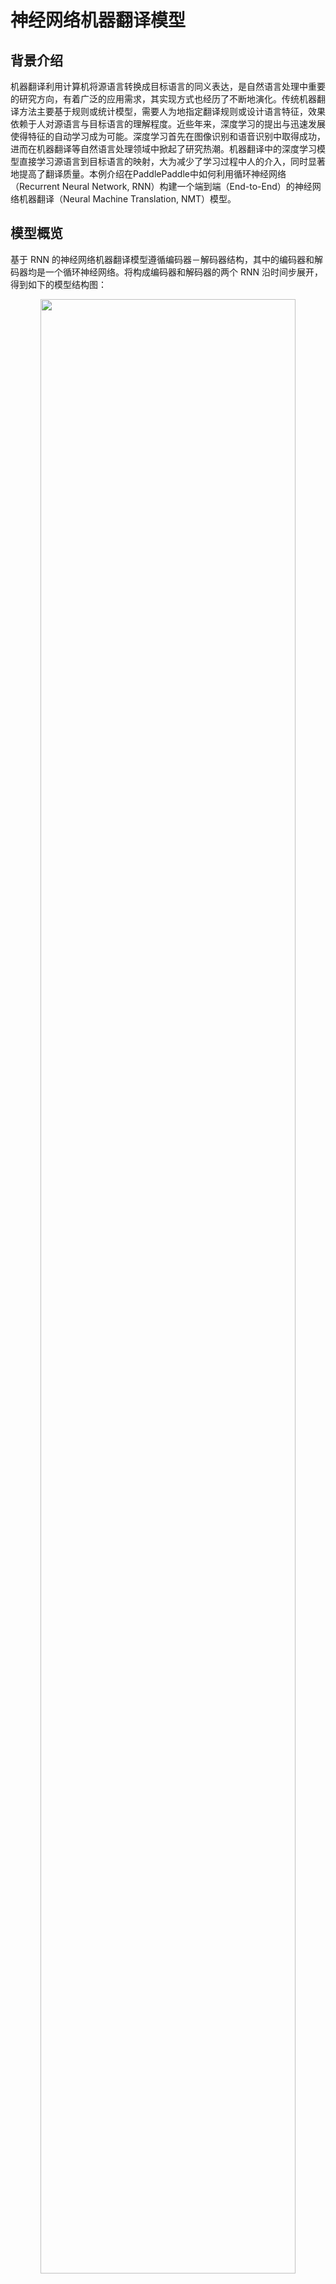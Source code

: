 # 神经网络机器翻译模型

## 背景介绍
机器翻译利用计算机将源语言转换成目标语言的同义表达，是自然语言处理中重要的研究方向，有着广泛的应用需求，其实现方式也经历了不断地演化。传统机器翻译方法主要基于规则或统计模型，需要人为地指定翻译规则或设计语言特征，效果依赖于人对源语言与目标语言的理解程度。近些年来，深度学习的提出与迅速发展使得特征的自动学习成为可能。深度学习首先在图像识别和语音识别中取得成功，进而在机器翻译等自然语言处理领域中掀起了研究热潮。机器翻译中的深度学习模型直接学习源语言到目标语言的映射，大为减少了学习过程中人的介入，同时显著地提高了翻译质量。本例介绍在PaddlePaddle中如何利用循环神经网络（Recurrent Neural Network, RNN）构建一个端到端（End-to-End）的神经网络机器翻译（Neural Machine Translation, NMT）模型。

## 模型概览
基于 RNN 的神经网络机器翻译模型遵循编码器－解码器结构，其中的编码器和解码器均是一个循环神经网络。将构成编码器和解码器的两个 RNN 沿时间步展开，得到如下的模型结构图：

<p align="center"><img src="images/encoder-decoder.png" width = "90%" align="center"/><br/>图 1. 编码器－解码器框架 </p>

神经机器翻译模型的输入输出可以是字符，也可以是词或者短语。不失一般性，本例以基于词的模型为例说明编码器／解码器的工作机制：

- **编码器**：将源语言句子编码成一个向量，作为解码器的输入。解码器的原始输入是表示词的 `id` 序列 $w = {w_1, w_2, ..., w_T}$，用独热（One-hot）码表示。为了对输入进行降维，同时建立词语之间的语义关联，模型为热独码表示的单词学习一个词嵌入（Word Embedding）表示，也就是常说的词向量，关于词向量的详细介绍请参考 PaddleBook 的[词向量](https://github.com/PaddlePaddle/book/blob/develop/04.word2vec/README.cn.md)一章。最后 RNN 单元逐个词地处理输入，得到完整句子的编码向量。

- **解码器**：接受编码器的输入，逐个词地解码出目标语言序列 $u = {u_1, u_2, ..., u_{T'}}$。每个时间步，RNN 单元输出一个隐藏向量，之后经 `Softmax` 归一化计算出下一个目标词的条件概率，即 $P(u_i | w, u_1, u_2, ..., u_{t-1})$。因此，给定输入 $w$，其对应的翻译结果为 $u$ 的概率则为

$$ P(u_1,u_2,...,u_{T'} | w) = \prod_{t=1}^{t={T'}}p(u_t|w, u_1, u_2, u_{t-1})$$

以中文到英文的翻译为例，源语言是中文，目标语言是英文。下面是一句源语言分词后的句子

```
祝愿 祖国 繁荣 昌盛
```

对应的目标语言英文翻译结果为：

```
Wish motherland rich and powerful
```

在预处理阶段，准备源语言与目标语言互译的平行语料数据，并分别构建源语言和目标语言的词典；在训练阶段，用这样成对的平行语料训练模型；在模型测试阶段，输入中文句子，模型自动生成对应的英语翻译，然后将生成结果与标准翻译对比进行评估。在机器翻译领域，BLEU 是最流行的自动评估指标之一。

### RNN 单元
RNN 的原始结构用一个向量来存储隐状态，然而这种结构的 RNN 在训练时容易发生梯度弥散（gradient vanishing），对于长时间的依赖关系难以建模。因此人们对 RNN 单元进行了改进，提出了 LSTM\[[1](#参考文献)] 和 GRU\[[2](#参考文献)]，这两种单元以门来控制应该记住的和遗忘的信息，较好地解决了序列数据的长时依赖问题。以本例所用的 GRU 为例，其基本结构如下：

<p align="center">
<img src="images/gru.png" width = "90%" align="center"/><br/>
图 2. GRU 单元
 </p>

可以看到除了隐含状态以外，GRU 内部还包含了两个门：更新门(Update Gate)、重置门(Reset Gate)。在每一个时间步，门限和隐状态的更新由图 2 右侧的公式决定。这两个门限决定了状态以何种方式更新。

### 双向编码器
在上述的基本模型中，编码器在顺序处理输入句子序列时，当前时刻的状态只包含了历史输入信息，而没有未来时刻的序列信息。而对于序列建模，未来时刻的上下文同样包含了重要的信息。可以使用如图 3 所示的这种双向编码器来同时获取当前时刻输入的上下文：
<p align="center">
<img src="images/bidirectional-encoder.png" width = "90%" align="center"/><br/>
图 3. 双向编码器结构示意图
 </p>

图 3 所示的双向编码器\[[3](#参考文献)\]由两个独立的 RNN 构成，分别从前向和后向对输入序列进行编码，然后将两个 RNN 的输出合并在一起，作为最终的编码输出。
在 PaddlePaddle 中，双向编码器可以很方便地调用相关 APIs 实现：

```python
src_word_id = paddle.layer.data(
    name='source_language_word',
    type=paddle.data_type.integer_value_sequence(source_dict_dim))

# source embedding
src_embedding = paddle.layer.embedding(
    input=src_word_id, size=word_vector_dim)

# # bidierctional GRU as encoder
encoded_vector = paddle.networks.bidirectional_gru(
    input=src_embedding,
    size=encoder_size,
    fwd_act=paddle.activation.Tanh(),
    fwd_gate_act=paddle.activation.Sigmoid(),
    bwd_act=paddle.activation.Tanh(),
    bwd_gate_act=paddle.activation.Sigmoid(),
    return_seq=True)
```

### 柱搜索（Beam Search） 算法
训练完成后的生成阶段，模型根据源语言输入，解码生成对应的目标语言翻译结果。解码时，一个直接的方式是取每一步条件概率最大的词，作为当前时刻的输出。但局部最优并不一定能得到全局最优，即这种做法并不能保证最后得到的完整句子出现的概率最大。如果对解的全空间进行搜索，其代价又过大。为了解决这个问题，通常采用柱搜索（Beam Search）算法。柱搜索是一种启发式的图搜索算法，用一个参数 $k$ 控制搜索宽度，其要点如下：

**1**. 在解码的过程中，始终维护 $k$ 个已解码出的子序列；

**2**. 在中间时刻 $t$, 对于 $k$ 个子序列中的每个序列，计算下一个词出现的概率并取概率最大的前 $k$ 个词，组合得到 $k^2$ 个新子序列；

**3**. 取 **2** 中这些组合序列中概率最大的前 $k$ 个以更新原来的子序列;

**4**. 不断迭代下去，直至得到 $k$ 个完整的句子，作为翻译结果的候选。

关于柱搜索的更多介绍，可以参考 PaddleBook 中[机器翻译](https://github.com/PaddlePaddle/book/blob/develop/08.machine_translation/README.cn.md)一章中[柱搜索](https://github.com/PaddlePaddle/book/blob/develop/08.machine_translation/README.cn.md#柱搜索算法)一节。


### 无注意力机制的解码器
-PaddleBook中[机器翻译](https://github.com/PaddlePaddle/book/blob/develop/08.machine_translation/README.cn.md)的相关章节中，已介绍了带注意力机制（Attention Mechanism）的 Encoder-Decoder 结构，本例则介绍的是不带注意力机制的 Encoder-Decoder 结构。关于注意力机制，读者可进一步参考 PaddleBook 和参考文献\[[3](#参考文献)]。

对于流行的RNN单元，PaddlePaddle 已有很好的实现均可直接调用。如果希望在 RNN 每一个时间步实现某些自定义操作，可使用 PaddlePaddle 中的`recurrent_layer_group`。首先，自定义单步逻辑函数，再利用函数 `recurrent_group()` 循环调用单步逻辑函数处理整个序列。本例中的无注意力机制的解码器便是使用`recurrent_layer_group`来实现，其中，单步逻辑函数`gru_decoder_without_attention()`相关代码如下：

```python
# the initialization state for decoder GRU
encoder_last = paddle.layer.last_seq(input=encoded_vector)
encoder_last_projected = paddle.layer.fc(
    size=decoder_size, act=paddle.activation.Tanh(), input=encoder_last)

# the step function for decoder GRU
def gru_decoder_without_attention(enc_vec, current_word):
    '''
    Step function for gru decoder
    :param enc_vec: encoded vector of source language
    :type enc_vec: layer object
    :param current_word: current input of decoder
    :type current_word: layer object
    '''
    decoder_mem = paddle.layer.memory(
            name="gru_decoder",
            size=decoder_size,
            boot_layer=encoder_last_projected)

    context = paddle.layer.last_seq(input=enc_vec)

    decoder_inputs = paddle.layer.fc(
        size=decoder_size * 3, input=[context, current_word])

    gru_step = paddle.layer.gru_step(
        name="gru_decoder",
        act=paddle.activation.Tanh(),
        gate_act=paddle.activation.Sigmoid(),
        input=decoder_inputs,
        output_mem=decoder_mem,
        size=decoder_size)

     out = paddle.layer.fc(
        size=target_dict_dim,
        bias_attr=True,
        act=paddle.activation.Softmax(),
        input=gru_step)
    return out  
```

在模型训练和测试阶段，解码器的行为有很大的不同：

- **训练阶段**：目标翻译结果的词向量`trg_embedding`作为参数传递给单步逻辑`gru_decoder_without_attention()`，函数`recurrent_group()`循环调用单步逻辑执行，最后计算目标翻译与实际解码的差异cost并返回；
- **测试阶段**：解码器根据最后一个生成的词预测下一个词，`GeneratedInput()`自动取出模型预测出的概率最高的$k$个词的词向量传递给单步逻辑，`beam_search()`函数调用单步逻辑函数`gru_decoder_without_attention()`完成柱搜索并作为结果返回。

训练和生成的逻辑分别实现在如下的`if-else`条件分支中：

```python
group_input1 = paddle.layer.StaticInput(input=encoded_vector)
group_inputs = [group_input1]

decoder_group_name = "decoder_group"
if is_generating:
    trg_embedding = paddle.layer.GeneratedInput(
        size=target_dict_dim,
        embedding_name="_target_language_embedding",
        embedding_size=word_vector_dim)
    group_inputs.append(trg_embedding)

    beam_gen = paddle.layer.beam_search(
        name=decoder_group_name,
        step=gru_decoder_without_attention,
        input=group_inputs,
        bos_id=0,
        eos_id=1,
        beam_size=beam_size,
        max_length=max_length)

    return beam_gen
else:
    trg_embedding = paddle.layer.embedding(
        input=paddle.layer.data(
            name="target_language_word",
            type=paddle.data_type.integer_value_sequence(target_dict_dim)),
        size=word_vector_dim,
        param_attr=paddle.attr.ParamAttr(name="_target_language_embedding"))
    group_inputs.append(trg_embedding)

    decoder = paddle.layer.recurrent_group(
        name=decoder_group_name,
        step=gru_decoder_without_attention,
        input=group_inputs)

    lbl = paddle.layer.data(
        name="target_language_next_word",
        type=paddle.data_type.integer_value_sequence(target_dict_dim))
    cost = paddle.layer.classification_cost(input=decoder, label=lbl)

    return cost
```

## 数据准备
本例所用到的数据来自[WMT14](http://www-lium.univ-lemans.fr/~schwenk/cslm_joint_paper/)，该数据集是法文到英文互译的平行语料。用[bitexts](http://www-lium.univ-lemans.fr/~schwenk/cslm_joint_paper/data/bitexts.tgz)作为训练数据，[dev+test data](http://www-lium.univ-lemans.fr/~schwenk/cslm_joint_paper/data/dev+test.tgz)作为验证与测试数据。在PaddlePaddle中已经封装好了该数据集的读取接口，在首次运行的时候，程序会自动完成下载，用户无需手动完成相关的数据准备。

## 模型的训练与测试

在定义好网络结构后，就可以进行模型训练与测试了。根据用户运行时传递的参数是`--train` 还是 `--generate`，Python 脚本的 `main()` 函数分别调用函数`train()`和`generate()`来完成模型的训练与测试。

### 模型训练
模型训练阶段，函数 `train()` 依次完成了如下的逻辑：

**a) 由网络定义，解析网络结构，初始化模型参数**

```python
# initialize model
cost = seq2seq_net(source_dict_dim, target_dict_dim)
parameters = paddle.parameters.create(cost)
```

**b) 设定训练过程中的优化策略、定义训练数据读取 `reader`**

```python
# define optimization method
optimizer = paddle.optimizer.RMSProp(
    learning_rate=1e-3,
    gradient_clipping_threshold=10.0,
    regularization=paddle.optimizer.L2Regularization(rate=8e-4))

# define the trainer instance
trainer = paddle.trainer.SGD(
    cost=cost, parameters=parameters, update_equation=optimizer)

# define data reader
wmt14_reader = paddle.batch(
    paddle.reader.shuffle(
        paddle.dataset.wmt14.train(source_dict_dim), buf_size=8192),
    batch_size=55)
```

**c) 定义事件句柄，打印训练中间结果、保存模型快照**

```python
# define the event_handler callback
def event_handler(event):
    if isinstance(event, paddle.event.EndIteration):
        if not event.batch_id % 100 and event.batch_id:
            with gzip.open(
                    os.path.join(save_path,
                                 "nmt_without_att_%05d_batch_%05d.tar.gz" %
                                 event.pass_id, event.batch_id), "w") as f:
                parameters.to_tar(f)

        if event.batch_id and not event.batch_id % 10:
            logger.info("Pass %d, Batch %d, Cost %f, %s" % (
                event.pass_id, event.batch_id, event.cost, event.metrics))
```

**d) 开始训练**

```python
# start to train
trainer.train(
    reader=wmt14_reader, event_handler=event_handler, num_passes=2)
```

启动模型训练的十分简单，只需在命令行窗口中执行

```bash
python train.py
```

输出样例为

```text
Pass 0, Batch 0, Cost 267.674663, {'classification_error_evaluator': 1.0}
.........
Pass 0, Batch 10, Cost 172.892294, {'classification_error_evaluator': 0.953895092010498}
.........
Pass 0, Batch 20, Cost 177.989329, {'classification_error_evaluator': 0.9052488207817078}
.........
Pass 0, Batch 30, Cost 153.633665, {'classification_error_evaluator': 0.8643803596496582}
.........
Pass 0, Batch 40, Cost 168.170543, {'classification_error_evaluator': 0.8348183631896973}
```


### 模型测试
模型测试阶段，函数`generate()`执行了依次如下逻辑：

**a) 加载测试样本**

```python
# load data  samples for generation
gen_creator = paddle.dataset.wmt14.gen(source_dict_dim)
gen_data = []
for item in gen_creator():
    gen_data.append((item[0], ))
```

**b) 初始化模型，执行`infer()`为每个输入样本生成`beam search`的翻译结果**

```python
beam_gen = seq2seq_net(source_dict_dim, target_dict_dim, True)
with gzip.open(init_models_path) as f:
    parameters = paddle.parameters.Parameters.from_tar(f)
# prob is the prediction probabilities, and id is the prediction word.
beam_result = paddle.infer(
    output_layer=beam_gen,
    parameters=parameters,
    input=gen_data,
    field=['prob', 'id'])
```

**c) 加载源语言和目标语言词典，将`id`序列表示的句子转化成原语言并输出结果**

```python
beam_result = inferer.infer(input=test_batch, field=["prob", "id"])

gen_sen_idx = np.where(beam_result[1] == -1)[0]
assert len(gen_sen_idx) == len(test_batch) * beam_size

start_pos, end_pos = 1, 0
for i, sample in enumerate(test_batch):
    print(" ".join([
        src_dict[w] for w in sample[0][1:-1]
    ]))  # skip the start and ending mark when print the source sentence
    for j in xrange(beam_size):
        end_pos = gen_sen_idx[i * beam_size + j]
        print("%.4f\t%s" % (beam_result[0][i][j], " ".join(
            trg_dict[w] for w in beam_result[1][start_pos:end_pos])))
        start_pos = end_pos + 2
    print("\n")
```

模型测试的执行与模型训练类似，只需执行

```bash
python generate.py
```

设置beam search的宽度为3，输入为一个法文句子，则自动为测试数据生成对应的翻译结果，输出格式如下：

```text
Elles connaissent leur entreprise mieux que personne .
-3.754819        They know their business better than anyone . <e>
-4.445528        They know their businesses better than anyone . <e>
-5.026885        They know their business better than anybody . <e>

```
- 第一行为输入的源语言句子。
- 第二 ~ `beam_size + 1` 行是柱搜索生成的 `beam_size` 条翻译结果
    - 一行之内以“\t”分隔为两列，第一列是句子的log 概率，第二列是翻译结果的文本。
    - `<s>` 表示句子的开始，`<e>`表示一个句子的结束，如果出现了在词典中未包含的词，则用`<unk>`替代。

至此，我们在 PaddlePaddle 上实现了一个初步的机器翻译模型。我们可以看到，PaddlePaddle 提供了灵活丰富的API供大家选择和使用，使得我们能够很方便完成各种复杂网络的配置。机器翻译本身也是个快速发展的领域，各种新方法新思想在不断涌现。在学习完本例后，读者若有兴趣和余力，可基于 PaddlePaddle 平台实现更为复杂、性能更优的机器翻译模型。


## 参考文献
[1] Sutskever I, Vinyals O, Le Q V. [Sequence to Sequence Learning with Neural Networks](https://arxiv.org/abs/1409.3215)[J]. 2014, 4:3104-3112.

[2]Cho K, Van Merriënboer B, Gulcehre C, et al. [Learning phrase representations using RNN encoder-decoder for statistical machine translation](http://www.aclweb.org/anthology/D/D14/D14-1179.pdf)[C]. Proceedings of the 2014 Conference on Empirical Methods in Natural Language Processing (EMNLP), 2014: 1724-1734.

[3] Bahdanau D, Cho K, Bengio Y. [Neural machine translation by jointly learning to align and translate](https://arxiv.org/abs/1409.0473)[C]. Proceedings of ICLR 2015, 2015
